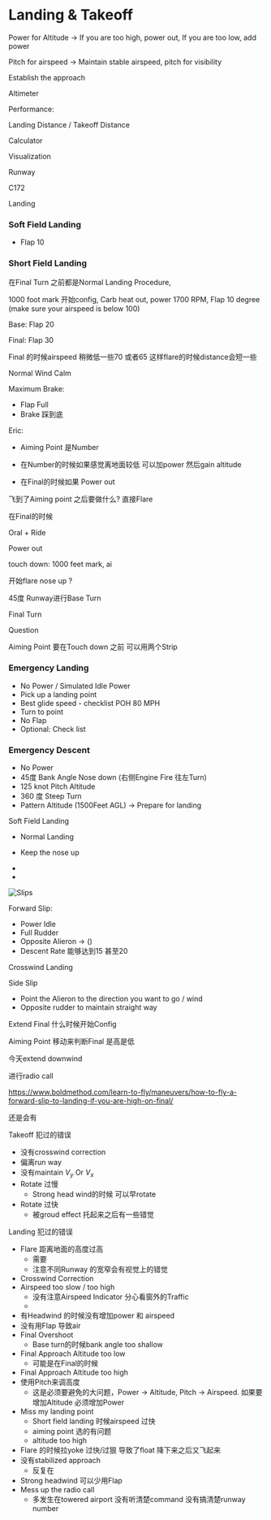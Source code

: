 

# Landing & Takeoff



Power for Altitude -> If you are too high, power out, If you are too low, add power



Pitch for airspeed -> Maintain stable airspeed, pitch for visibility



Establish the approach

Altimeter 

Performance:

Landing Distance / Takeoff Distance 



Calculator



Visualization 

Runway 

C172



Landing 



### Soft Field Landing

* Flap 10





### Short Field Landing

在Final Turn 之前都是Normal Landing Procedure, 

1000 foot mark 开始config, Carb heat out, power 1700 RPM, Flap 10 degree (make sure your airspeed is below 100)

Base: Flap 20

Final: Flap 30 

Final 的时候airspeed 稍微低一些70 或者65 这样flare的时候distance会短一些



Normal Wind Calm



Maximum Brake: 

* Flap Full
* Brake 踩到底





Eric:

* Aiming Point 是Number

* 在Number的时候如果感觉离地面较低 可以加power 然后gain altitude

* 在Final的时候如果 Power out  





飞到了Aiming point 之后要做什么? 直接Flare



在Final的时候 

Oral + Ride 

Power out





touch down: 1000 feet mark, ai

开始flare nose up ? 



45度 Runway进行Base Turn

Final Turn

Question

Aiming Point 要在Touch down 之前 可以用两个Strip





### Emergency Landing 

* No Power / Simulated Idle Power
* Pick up a landing point
* Best glide speed - checklist POH 80 MPH
* Turn to point
* No Flap 
* Optional: Check list



### Emergency Descent 

* No Power
* 45度 Bank Angle Nose down (右侧Engine Fire 往左Turn)
* 125 knot Pitch Altitude 
* 360 度 Steep Turn 
* Pattern Altitude (1500Feet AGL) -> Prepare for landing







Soft Field Landing

* Normal Landing 
* Keep the nose up 
* 



* 







![Slips](http://flighttrainingcenters.com/wp-content/uploads/2015/02/Slips.gif)



Forward Slip:

* Power Idle
* Full Rudder
* Opposite Alieron -> ()
* Descent Rate 能够达到15 甚至20



Crosswind Landing 

Side Slip

* Point the Alieron to the direction you want to go / wind  
* Opposite rudder to maintain straight way



Extend Final 什么时候开始Config 



Aiming Point 移动来判断Final 是高是低





今天extend downwind 



进行radio call 



https://www.boldmethod.com/learn-to-fly/maneuvers/how-to-fly-a-forward-slip-to-landing-if-you-are-high-on-final/

还是会有

Takeoff 犯过的错误

* 没有crosswind correction
* 偏离run way
* 没有maintain $V_y$ Or $V_x$
* Rotate 过慢
  * Strong head wind的时候 可以早rotate
* Rotate 过快
  * 被groud effect 托起来之后有一些错觉



Landing 犯过的错误

* Flare 距离地面的高度过高
  * 需要
  * 注意不同Runway 的宽窄会有视觉上的错觉
* Crosswind Correction
* Airspeed too slow / too high
  * 没有注意Airspeed Indicator 分心看窗外的Traffic
  * 
* 有Headwind 的时候没有增加power 和 airspeed
* 没有用Flap 导致air
* Final Overshoot 
  * Base turn的时候bank angle too shallow
* Final Approach Altitude too low 
  * 可能是在Final的时候
* Final Approach Altitude too high
* 使用Pitch来调高度
  * 这是必须要避免的大问题，Power -> Altitude, Pitch -> Airspeed. 如果要增加Altitude 必须增加Power
* Miss my landing point
  * Short field landing 时候airspeed 过快
  * aiming point 选的有问题 
  * altitude too high
* Flare 的时候拉yoke 过快/过狠 导致了float 降下来之后又飞起来
* 没有stabilized approach
  * 反复在
* Strong headwind 可以少用Flap
* Mess up the radio call
  * 多发生在towered airport 没有听清楚command 没有搞清楚runway number







